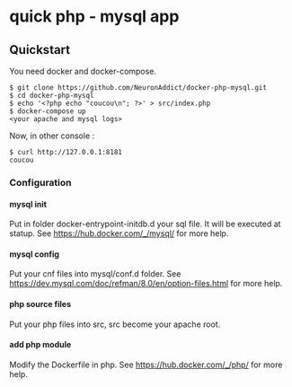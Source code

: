 # quick php - mysql app

## Quickstart

You need docker and docker-compose.

```
$ git clone https://github.com/NeuronAddict/docker-php-mysql.git
$ cd docker-php-mysql
$ echo '<?php echo "coucou\n"; ?>' > src/index.php
$ docker-compose up
<your apache and mysql logs>
```
Now, in other console :

```
$ curl http://127.0.0.1:8181
coucou
```

### Configuration

#### mysql init

Put in folder docker-entrypoint-initdb.d your sql file. It will be executed at statup.
See https://hub.docker.com/_/mysql/ for more help.

#### mysql config
Put your cnf files into mysql/conf.d folder.
See https://dev.mysql.com/doc/refman/8.0/en/option-files.html for more help.

#### php source files
Put your php files into src, src become your apache root.

#### add php module
Modify the Dockerfile in php. See https://hub.docker.com/_/php/ for more help.

